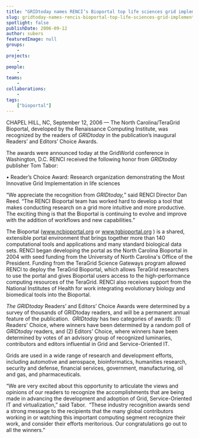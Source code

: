 ```yaml
---
title: "GRIDtoday names RENCI’s Bioportal top life sciences grid implementation"
slug: gridtoday-names-rencis-bioportal-top-life-sciences-grid-implementation
spotlight: false
publishDate: 2006-09-12
author: subers
featuredImage: null
groups:
    - 
projects:
    - 
people:
    - 
teams: 
    - 
collaborations:
    - 
tags:
    ["bioportal"]
---
```

CHAPEL HILL, NC, September 12, 2006 — The North Carolina/TeraGrid Bioportal, developed by the Renaissance Computing Institute, was recognized by the readers of <em>GRIDtoday</em> in the publication’s inaugural Readers’ and Editors’ Choice Awards.<!--more-->

The awards were announced today at the GridWorld conference in Washington, D.C. RENCI received the following honor from <em>GRIDtoday</em> publisher Tom Tabor:

• Reader’s Choice Award: Research organization demonstrating the Most Innovative Grid Implementation in life sciences

“We appreciate the recognition from <em>GRIDtoday,</em>” said RENCI Director Dan Reed. “The RENCI Bioportal team has worked hard to develop a tool that makes conducting research on a grid more intuitive and more productive. The exciting thing is that the Bioportal is continuing to evolve and improve with the addition of workflows and new capabilities.”

The Bioportal (<a href="http://www.ncbioportal.org/" target="_blank">www.ncbioportal.org </a> or www.tgbioportal.org ) is a shared, extensible portal environment that brings together more than 140 computational tools and applications and many standard biological data sets. RENCI began developing the portal as the North Carolina Bioportal in 2004 with seed funding from the University of North Carolina's Office of the President. Funding from the TeraGrid Science Gateways program allowed RENCI to deploy the TeraGrid Bioportal, which allows TeraGrid researchers to use the portal and gives Bioportal users access to the high-performance computing resources of the TeraGrid. RENCI also receives support from the National Institutes of Health for work integrating evolutionary biology and biomedical tools into the Bioportal.

<em>The GRIDtoday</em> Readers’ and Editors’ Choice Awards were determined by a survey of thousands of GRIDtoday readers, and will be a permanent annual feature of the publication.  <em>GRIDtoday </em>has two categories of awards: (1) Readers' Choice, where winners have been determined by a random poll of <em>GRIDtoday</em> readers, and (2) Editors' Choice, where winners have been determined by votes of an advisory group of recognized luminaries, contributors and editors influential in Grid and Service-Oriented IT.

Grids are used in a wide range of research and development efforts, including automotive and aerospace, bioinformatics, humanities research, security and defense, financial services, government, manufacturing, oil and gas, and pharmaceuticals.

“We are very excited about this opportunity to articulate the views and opinions of our readers to recognize the accomplishments that are being made in advancing the development and adoption of Grid, Service-Oriented IT and virtualization,” said Tabor.  “These industry recognition awards send a strong message to the recipients that the many global contributors working in or watching this important computing segment recognize their work, and consider their efforts meritorious. Our congratulations go out to all the winners.”
